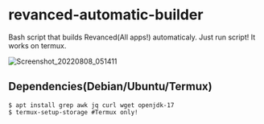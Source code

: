 # revanced-automatic-builder
Bash script that builds Revanced(All apps!) automaticaly. Just run script!
It works on termux.

![Screenshot_20220808_051411](https://user-images.githubusercontent.com/41156994/183309460-76a3b7bd-2fea-4195-8ad9-e58c77eeb9ce.png)

## Dependencies(Debian/Ubuntu/Termux)
```shell
$ apt install grep awk jq curl wget openjdk-17
$ termux-setup-storage #Termux only!
```
